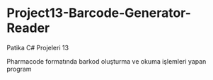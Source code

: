 # Project13-Barcode-Generator-Reader
Patika C# Projeleri 13

Pharmacode formatında barkod oluşturma ve okuma işlemleri yapan program
